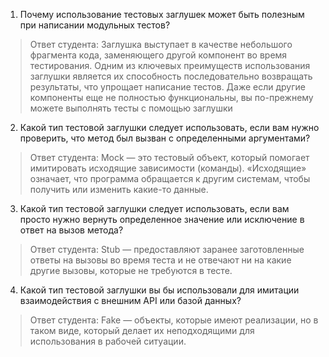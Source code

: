1)  Почему использование тестовых заглушек может быть полезным при написании модульных тестов?

> Ответ студента: Заглушка выступает в качестве небольшого фрагмента кода, заменяющего другой компонент во время тестирования. Одним из ключевых преимуществ использования заглушки является их способность последовательно возвращать результаты, что упрощает написание тестов. Даже если другие компоненты еще не полностью функциональны, вы по-прежнему можете выполнять тесты с помощью заглушки

2) Какой тип тестовой заглушки следует использовать, если вам нужно проверить, что метод был вызван с определенными аргументами?

> Ответ студента: Mock — это тестовый объект, который помогает имитировать исходящие зависимости (команды). «Исходящие» означает, что программа обращается к другим системам, чтобы получить или изменить какие-то данные.

3) Какой тип тестовой заглушки следует использовать, если вам просто нужно вернуть определенное значение или исключение в ответ на вызов метода?

> Ответ студента: Stub — предоставляют заранее заготовленные ответы на вызовы во время теста и не отвечают ни на какие другие вызовы, которые не требуются в тесте.

4) Какой тип тестовой заглушки вы бы использовали для имитации  взаимодействия с внешним API или базой данных?

> Ответ студента: Fake — объекты, которые имеют реализации, но в таком виде, который делает их неподходящими для использования в рабочей ситуации.